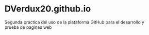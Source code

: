 # DVerdux20.github.io
Segunda practica del uso de la plataforma GitHub para el desarrollo y prueba de paginas web
